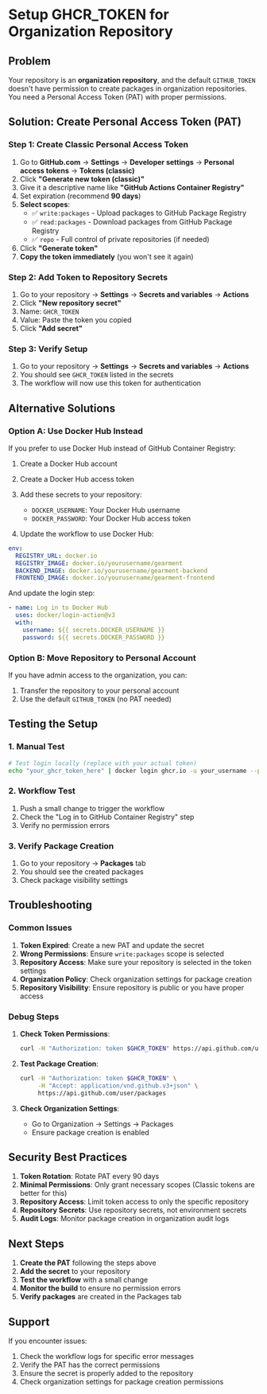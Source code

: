 # Setup GHCR_TOKEN for Organization Repository

## Problem

Your repository is an **organization repository**, and the default `GITHUB_TOKEN` doesn't have permission to create packages in organization repositories. You need a Personal Access Token (PAT) with proper permissions.

## Solution: Create Personal Access Token (PAT)

### Step 1: Create Classic Personal Access Token

1. Go to **GitHub.com** → **Settings** → **Developer settings** → **Personal access tokens** → **Tokens (classic)**
2. Click **"Generate new token (classic)"**
3. Give it a descriptive name like **"GitHub Actions Container Registry"**
4. Set expiration (recommend **90 days**)
5. **Select scopes**:
   - ✅ `write:packages` - Upload packages to GitHub Package Registry
   - ✅ `read:packages` - Download packages from GitHub Package Registry
   - ✅ `repo` - Full control of private repositories (if needed)
6. Click **"Generate token"**
7. **Copy the token immediately** (you won't see it again)

### Step 2: Add Token to Repository Secrets

1. Go to your repository → **Settings** → **Secrets and variables** → **Actions**
2. Click **"New repository secret"**
3. Name: `GHCR_TOKEN`
4. Value: Paste the token you copied
5. Click **"Add secret"**

### Step 3: Verify Setup

1. Go to your repository → **Settings** → **Secrets and variables** → **Actions**
2. You should see `GHCR_TOKEN` listed in the secrets
3. The workflow will now use this token for authentication

## Alternative Solutions

### Option A: Use Docker Hub Instead

If you prefer to use Docker Hub instead of GitHub Container Registry:

1. Create a Docker Hub account
2. Create a Docker Hub access token
3. Add these secrets to your repository:

   - `DOCKER_USERNAME`: Your Docker Hub username
   - `DOCKER_PASSWORD`: Your Docker Hub access token

4. Update the workflow to use Docker Hub:

```yaml
env:
  REGISTRY_URL: docker.io
  REGISTRY_IMAGE: docker.io/yourusername/gearment
  BACKEND_IMAGE: docker.io/yourusername/gearment-backend
  FRONTEND_IMAGE: docker.io/yourusername/gearment-frontend
```

And update the login step:

```yaml
- name: Log in to Docker Hub
  uses: docker/login-action@v3
  with:
    username: ${{ secrets.DOCKER_USERNAME }}
    password: ${{ secrets.DOCKER_PASSWORD }}
```

### Option B: Move Repository to Personal Account

If you have admin access to the organization, you can:

1. Transfer the repository to your personal account
2. Use the default `GITHUB_TOKEN` (no PAT needed)

## Testing the Setup

### 1. Manual Test

```bash
# Test login locally (replace with your actual token)
echo "your_ghcr_token_here" | docker login ghcr.io -u your_username --password-stdin
```

### 2. Workflow Test

1. Push a small change to trigger the workflow
2. Check the "Log in to GitHub Container Registry" step
3. Verify no permission errors

### 3. Verify Package Creation

1. Go to your repository → **Packages** tab
2. You should see the created packages
3. Check package visibility settings

## Troubleshooting

### Common Issues

1. **Token Expired**: Create a new PAT and update the secret
2. **Wrong Permissions**: Ensure `write:packages` scope is selected
3. **Repository Access**: Make sure your repository is selected in the token settings
4. **Organization Policy**: Check organization settings for package creation
5. **Repository Visibility**: Ensure repository is public or you have proper access

### Debug Steps

1. **Check Token Permissions**:

   ```bash
   curl -H "Authorization: token $GHCR_TOKEN" https://api.github.com/user
   ```

2. **Test Package Creation**:

   ```bash
   curl -H "Authorization: token $GHCR_TOKEN" \
        -H "Accept: application/vnd.github.v3+json" \
        https://api.github.com/user/packages
   ```

3. **Check Organization Settings**:
   - Go to Organization → Settings → Packages
   - Ensure package creation is enabled

## Security Best Practices

1. **Token Rotation**: Rotate PAT every 90 days
2. **Minimal Permissions**: Only grant necessary scopes (Classic tokens are better for this)
3. **Repository Access**: Limit token access to only the specific repository
4. **Repository Secrets**: Use repository secrets, not environment secrets
5. **Audit Logs**: Monitor package creation in organization audit logs

## Next Steps

1. **Create the PAT** following the steps above
2. **Add the secret** to your repository
3. **Test the workflow** with a small change
4. **Monitor the build** to ensure no permission errors
5. **Verify packages** are created in the Packages tab

## Support

If you encounter issues:

1. Check the workflow logs for specific error messages
2. Verify the PAT has the correct permissions
3. Ensure the secret is properly added to the repository
4. Check organization settings for package creation permissions

